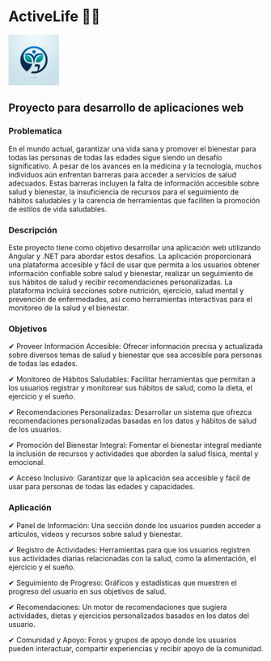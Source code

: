 # ActiveLife 🍏🚴

<img src="img/Logo_ActiveLife.JPG" alt="Active Life" width="100" height="100"/>

## Proyecto para desarrollo de aplicaciones web

### Problematica
En el mundo actual, garantizar una vida sana y promover el bienestar para todas las personas de todas las edades sigue siendo un desafío significativo. A pesar de los avances en la medicina y la tecnología, muchos individuos aún enfrentan barreras para acceder a servicios de salud adecuados. Estas barreras incluyen la falta de información accesible sobre salud y bienestar, la insuficiencia de recursos para el seguimiento de hábitos saludables y la carencia de herramientas que faciliten la promoción de estilos de vida saludables.

### Descripción 
Este proyecto tiene como objetivo desarrollar una aplicación web utilizando Angular y .NET para abordar estos desafíos. La aplicación proporcionará una plataforma accesible y fácil de usar que permita a los usuarios obtener información confiable sobre salud y bienestar, realizar un seguimiento de sus hábitos de salud y recibir recomendaciones personalizadas. La plataforma incluirá secciones sobre nutrición, ejercicio, salud mental y prevención de enfermedades, así como herramientas interactivas para el monitoreo de la salud y el bienestar.

### Objetivos
✔ Proveer Información Accesible: Ofrecer información precisa y actualizada sobre diversos temas de salud y bienestar que sea accesible para personas de todas las edades.

✔ Monitoreo de Hábitos Saludables: Facilitar herramientas que permitan a los usuarios registrar y monitorear sus hábitos de salud, como la dieta, el ejercicio y el sueño.

✔ Recomendaciones Personalizadas: Desarrollar un sistema que ofrezca recomendaciones personalizadas basadas en los datos y hábitos de salud de los usuarios.

✔ Promoción del Bienestar Integral: Fomentar el bienestar integral mediante la inclusión de recursos y actividades que aborden la salud física, mental y emocional.

✔ Acceso Inclusivo: Garantizar que la aplicación sea accesible y fácil de usar para personas de todas las edades y capacidades.

### Aplicación

✔ Panel de Información: Una sección donde los usuarios pueden acceder a artículos, videos y recursos sobre salud y bienestar.

✔ Registro de Actividades: Herramientas para que los usuarios registren sus actividades diarias relacionadas con la salud, como la alimentación, el ejercicio y el sueño.

✔ Seguimiento de Progreso: Gráficos y estadísticas que muestren el progreso del usuario en sus objetivos de salud.

✔ Recomendaciones: Un motor de recomendaciones que sugiera actividades, dietas y ejercicios personalizados basados en los datos del usuario.

✔ Comunidad y Apoyo: Foros y grupos de apoyo donde los usuarios pueden interactuar, compartir experiencias y recibir apoyo de la comunidad.
